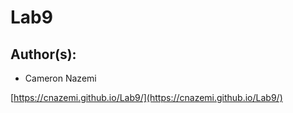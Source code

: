 # Lab9

## Author(s):
- Cameron Nazemi

[https://cnazemi.github.io/Lab9/](https://cnazemi.github.io/Lab9/)

